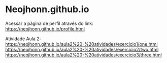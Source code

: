# Neojhonn.github.io

Acessar a página de perfil através do link: https://neojhonn.github.io/profile.html

Atividade Aula 2:</br>
https://neojhonn.github.io/aula2%20-%20atividades/exercicio1/one.html</br>
https://neojhonn.github.io/aula2%20-%20atividades/exercicio2/two.html</br>
https://neojhonn.github.io/aula2%20-%20atividades/exercicio3/three.html</br>
